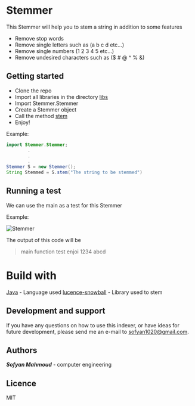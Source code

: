 # Stemmer

This Stemmer will help you to stem a string in addition to some features 
* Remove stop words
* Remove single letters such as (a b c d etc...) 
* Remove single numbers (1 2 3 4 5 etc...) 
* Remove undesired characters such as ($ # @ ^ % &)

## Getting started 

* Clone the repo 
* Import all libraries in the directory <ins>libs</ins>
* Import Stemmer.Stemmer
* Create a Stemmer object 
* Call the method <ins>stem</ins> 
* Enjoy!

Example: 
```java
import Stemmer.Stemmer;
        .
        .
        .
Stemmer S = new Stemmer();
String Stemmed = S.stem("The string to be stemmed")

``` 

## Running a test

We can use the main as a test for this Stemmer

Example:

![Stemmer](https://github.com/sofyanmahmoud0000/Jstemmer/blob/Main.png)

The output of this code will be 
> main function test enjoi 1234 abcd

# Build with
[Java](https://www.geeksforgeeks.org/java/) - Language used
[lucence-snowball]() - Library used to stem


## Development and support
If you have any questions on how to use this indexer, or have ideas for future development, 
please send me an e-mail to sofyan1020@gmail.com.

## Authors

***Sofyan Mahmoud*** - computer engineering 


## Licence 
MIT


